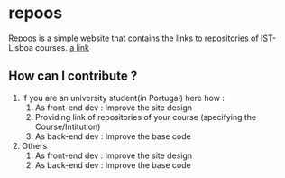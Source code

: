 # repoos

Repoos is a simple website that contains the links to repositories of IST-Lisboa courses.
[a link](https://maxjunior.github.io/repoos/#)

## How can I contribute ?
1. If you are an university student(in Portugal) here how :
    1. As front-end dev : Improve the site design
    2. Providing link of repositories of your course (specifying the Course/Intitution)
    3. As back-end dev : Improve the base code
2. Others
    1. As front-end dev : Improve the site design
    2. As back-end dev : Improve the base code
